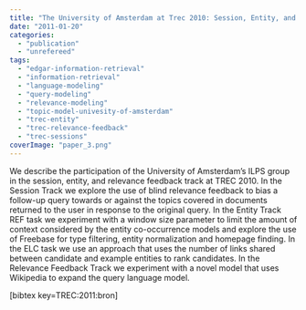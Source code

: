 ```yaml
---
title: "The University of Amsterdam at Trec 2010: Session, Entity, and Relevance Feedback"
date: "2011-01-20"
categories:
  - "publication"
  - "unrefereed"
tags:
  - "edgar-information-retrieval"
  - "information-retrieval"
  - "language-modeling"
  - "query-modeling"
  - "relevance-modeling"
  - "topic-model-univesity-of-amsterdam"
  - "trec-entity"
  - "trec-relevance-feedback"
  - "trec-sessions"
coverImage: "paper_3.png"
---
```


We describe the participation of the University of Amsterdam’s ILPS group in the session, entity, and relevance feedback track at TREC 2010. In the Session Track we explore the use of blind relevance feedback to bias a follow-up query towards or against the topics covered in documents returned to the user in response to the original query. In the Entity Track REF task we experiment with a window size parameter to limit the amount of context considered by the entity co-occurrence models and explore the use of Freebase for type filtering, entity normalization and homepage finding. In the ELC task we use an approach that uses the number of links shared between candidate and example entities to rank candidates. In the Relevance Feedback Track we experiment with a novel model that uses Wikipedia to expand the query language model.

\[bibtex key=TREC:2011:bron\]
